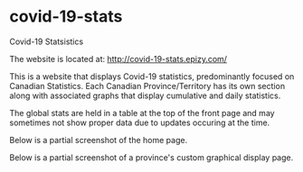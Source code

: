 # covid-19-stats
Covid-19 Statsistics

The website is located at: http://covid-19-stats.epizy.com/

This is a website that displays Covid-19 statistics, predominantly focused on Canadian Statistics. Each Canadian Province/Territory has its own section along with associated graphs that display cumulative and daily statistics.

The global stats are held in a table at the top of the front page and may sometimes not show proper data due to updates occuring at the time.

Below is a partial screenshot of the home page.

Below is a partial screenshot of a province's custom graphical display page.



